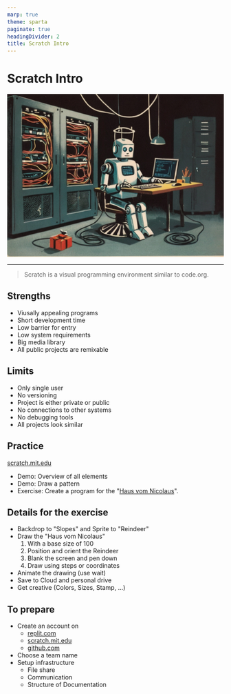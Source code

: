 ```yaml
---
marp: true
theme: sparta
paginate: true
headingDivider: 2
title: Scratch Intro
---
```

<!-- _paginate: skip -->
<!-- _class: title -->
# Scratch Intro

![bg left:40%](../img/robot3.jpg)

---
<!-- _class: quote dark -->
> Scratch is a visual programming environment similar to code.org.

## Strengths

* Viusally appealing programs
* Short development time
* Low barrier for entry
* Low system requirements
* Big media library
* All public projects are remixable

## Limits

* Only single user
* No versioning
* Project is either private or public
* No connections to other systems
* No debugging tools
* All projects look similar

## Practice

[scratch.mit.edu](https://scratch.mit.edu)

* Demo: Overview of all elements
* Demo: Draw a pattern
* Exercise: Create a program for the "[Haus vom Nicolaus](https://youtu.be/WuEk9FFT2Ms)".

## Details for the exercise

* Backdrop to "Slopes" and Sprite to "Reindeer"
* Draw the "Haus vom Nicolaus"
  1. With a base size of 100
  2. Position and orient the Reindeer
  3. Blank the screen and pen down  
  4. Draw using steps or coordinates
* Animate the drawing (use wait)
* Save to Cloud and personal drive
* Get creative (Colors, Sizes, Stamp, ...)

## To prepare

* Create an account on
  * [replit.com](replit.com)
  * [scratch.mit.edu](scratch.mit.edu)
  * [github.com](github.com)
* Choose a team name
* Setup infrastructure
  * File share
  * Communication
  * Structure of Documentation
